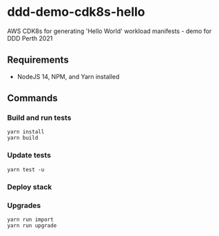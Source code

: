 # ddd-demo-cdk8s-hello

AWS CDK8s for generating 'Hello World' workload manifests - demo for DDD Perth 2021

## Requirements

- NodeJS 14, NPM, and Yarn installed

## Commands

### Build and run tests

```
yarn install
yarn build
```

### Update tests

```
yarn test -u
```

### Deploy stack

### Upgrades

```
yarn run import
yarn run upgrade
```
